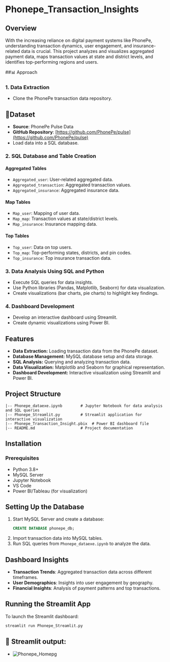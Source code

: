 # Phonepe_Transaction_Insights

## Overview
With the increasing reliance on digital payment systems like PhonePe, understanding transaction dynamics, user engagement, and insurance-related data is crucial. This project analyzes and visualizes aggregated payment data, maps transaction values at state and district levels, and identifies top-performing regions and users.

##:bar_chart: Approach

### 1. Data Extraction
- Clone the PhonePe transaction data repository.
## 📂Dataset
- **Source**: PhonePe Pulse Data
- **GitHub Repository**: [https://github.com/PhonePe/pulse](https://github.com/PhonePe/pulse)
- Load data into a SQL database.

### 2. SQL Database and Table Creation
#### Aggregated Tables
- `Aggregated_user`: User-related aggregated data.
- `Aggregated_transaction`: Aggregated transaction values.
- `Aggregated_insurance`: Aggregated insurance data.

#### Map Tables
- `Map_user`: Mapping of user data.
- `Map_map`: Transaction values at state/district levels.
- `Map_insurance`: Insurance mapping data.

#### Top Tables
- `Top_user`: Data on top users.
- `Top_map`: Top-performing states, districts, and pin codes.
- `Top_insurance`: Top insurance transaction data.

### 3. Data Analysis Using SQL and Python
- Execute SQL queries for data insights.
- Use Python libraries (Pandas, Matplotlib, Seaborn) for data visualization.
- Create visualizations (bar charts, pie charts) to highlight key findings.

### 4. Dashboard Development
- Develop an interactive dashboard using Streamlit.
- Create dynamic visualizations using Power BI.

## Features
- **Data Extraction:** Loading transaction data from the PhonePe dataset.
- **Database Management:** MySQL database setup and data storage.
- **SQL Analysis:** Querying and analyzing transaction data.
- **Data Visualization:** Matplotlib and Seaborn for graphical representation.
- **Dashboard Development:** Interactive visualization using Streamlit and Power BI.

## Project Structure
```
|-- Phonepe_dataexe.ipynb        # Jupyter Notebook for data analysis and SQL queries
|-- Phonepe_Streamlit.py         # Streamlit application for interactive visualization
|-- Phonepe_Transaction_Insight.pbix  # Power BI dashboard file
|-- README.md                    # Project documentation
```

## Installation
### Prerequisites
- Python 3.8+
- MySQL Server
- Jupyter Notebook
- VS Code
- Power BI/Tableau (for visualization)

## Setting Up the Database
1. Start MySQL Server and create a database:
   ```sql
   CREATE DATABASE phonepe_db;
   ```
2. Import transaction data into MySQL tables.
3. Run SQL queries from `Phonepe_dataexe.ipynb` to analyze the data.

## Dashboard Insights
- **Transaction Trends**: Aggregated transaction data across different timeframes.
- **User Demographics**: Insights into user engagement by geography.
- **Financial Insights**: Analysis of payment patterns and top transactions.

## Running the Streamlit App
To launch the Streamlit dashboard:
```sh
streamlit run Phonepe_Streamlit.py
```

## 🎯 Streamlit output:
- ![Phonepe_Homepg](https://github.com/user-attachments/assets/19df4998-64c9-421c-9cbc-eb2710968d0f)
